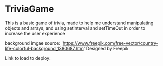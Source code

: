 # TriviaGame
This is a basic game of trivia, made to help me understand manipulating objects and arrays, and using setInterval and setTimeOut in order to increase the user experience

background imgae source:
'https://www.freepik.com/free-vector/country-life-colorful-background_1380687.htm' 
Designed by Freepik

Link to load to deploy:


